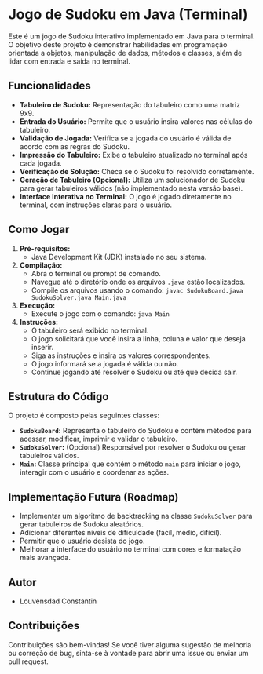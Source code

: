 # Jogo de Sudoku em Java (Terminal)

Este é um jogo de Sudoku interativo implementado em Java para o terminal. O objetivo deste projeto é demonstrar habilidades em programação orientada a objetos, manipulação de dados, métodos e classes, além de lidar com entrada e saída no terminal.

## Funcionalidades

*   **Tabuleiro de Sudoku:** Representação do tabuleiro como uma matriz 9x9.
*   **Entrada do Usuário:** Permite que o usuário insira valores nas células do tabuleiro.
*   **Validação de Jogada:** Verifica se a jogada do usuário é válida de acordo com as regras do Sudoku.
*   **Impressão do Tabuleiro:** Exibe o tabuleiro atualizado no terminal após cada jogada.
*   **Verificação de Solução:** Checa se o Sudoku foi resolvido corretamente.
*   **Geração de Tabuleiro (Opcional):** Utiliza um solucionador de Sudoku para gerar tabuleiros válidos (não implementado nesta versão base).
*   **Interface Interativa no Terminal:** O jogo é jogado diretamente no terminal, com instruções claras para o usuário.

## Como Jogar

1.  **Pré-requisitos:**
    *   Java Development Kit (JDK) instalado no seu sistema.
2.  **Compilação:**
    *   Abra o terminal ou prompt de comando.
    *   Navegue até o diretório onde os arquivos `.java` estão localizados.
    *   Compile os arquivos usando o comando: `javac SudokuBoard.java SudokuSolver.java Main.java`
3.  **Execução:**
    *   Execute o jogo com o comando: `java Main`
4.  **Instruções:**
    *   O tabuleiro será exibido no terminal.
    *   O jogo solicitará que você insira a linha, coluna e valor que deseja inserir.
    *   Siga as instruções e insira os valores correspondentes.
    *   O jogo informará se a jogada é válida ou não.
    *   Continue jogando até resolver o Sudoku ou até que decida sair.

## Estrutura do Código

O projeto é composto pelas seguintes classes:

*   **`SudokuBoard`:** Representa o tabuleiro do Sudoku e contém métodos para acessar, modificar, imprimir e validar o tabuleiro.
*   **`SudokuSolver`:** (Opcional) Responsável por resolver o Sudoku ou gerar tabuleiros válidos.
*   **`Main`:** Classe principal que contém o método `main` para iniciar o jogo, interagir com o usuário e coordenar as ações.

## Implementação Futura (Roadmap)

*   Implementar um algoritmo de backtracking na classe `SudokuSolver` para gerar tabuleiros de Sudoku aleatórios.
*   Adicionar diferentes níveis de dificuldade (fácil, médio, difícil).
*   Permitir que o usuário desista do jogo.
*   Melhorar a interface do usuário no terminal com cores e formatação mais avançada.

## Autor

*   Louvensdad Constantin

## Contribuições

Contribuições são bem-vindas! Se você tiver alguma sugestão de melhoria ou correção de bug, sinta-se à vontade para abrir uma issue ou enviar um pull request.
